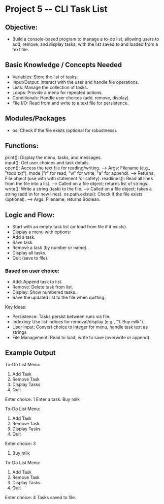 # Project 5 -- CLI Task List

## Objective: 
- Build a console-based program to manage a to-do list, allowing users to add, remove, and display tasks, with the list saved to and loaded from a text file.

## Basic Knowledge / Concepts Needed  
- Variables: Store the list of tasks.  
- Input/Output: Interact with the user and handle file operations.  
- Lists: Manage the collection of tasks.  
- Loops: Provide a menu for repeated actions.  
- Conditionals: Handle user choices (add, remove, display).  
- File I/O: Read from and write to a text file for persistence.

## Modules/Packages
- os: Check if the file exists (optional for robustness).  

## Functions:  
print(): Display the menu, tasks, and messages.  
input(): Get user choices and task details.  
open(): Access the text file for reading/writing.  --> Args: Filename (e.g., "todo.txt"), mode ("r" for read, "w" for write, "a" for append).  --> Returns: File object (use with with statement for safety).
readlines(): Read all lines from the file into a list.  --> Called on a file object; returns list of strings.
write(): Write a string (task) to the file.  --> Called on a file object; takes a string (add \n for new lines).
os.path.exists(): Check if the file exists (optional).  --> Args: Filename; returns Boolean.

## Logic and Flow:  
- Start with an empty task list (or load from file if it exists).  
- Display a menu with options:  
- Add a task.  
- Save task.
- Remove a task (by number or name).  
- Display all tasks.  
- Quit (save to file).

### Based on user choice:  
- Add: Append task to list.  
- Remove: Delete task from list.  
- Display: Show numbered tasks.
- Save the updated list to the file when quitting.

Key Ideas:  
- Persistence: Tasks persist between runs via file.  
- Indexing: Use list indices for removal/display (e.g., "1. Buy milk").  
- User Input: Convert choice to integer for menu, handle task text as strings.  
- File Management: Read to load, write to save (overwrite or append).


## Example Output

To-Do List Menu:
1. Add Task
2. Remove Task
3. Display Tasks
4. Quit

Enter choice: 1
Enter a task: Buy milk

To-Do List Menu:
1. Add Task
2. Remove Task
3. Display Tasks
4. Quit

Enter choice: 3
1. Buy milk

To-Do List Menu:
1. Add Task
2. Remove Task
3. Display Tasks
4. Quit

Enter choice: 4
Tasks saved to file.

